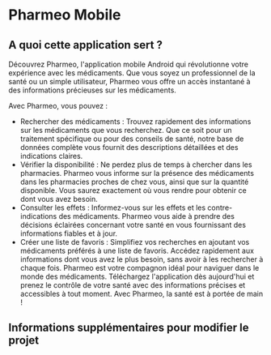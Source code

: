 # Pharmeo Mobile

## A quoi cette application sert ?

Découvrez Pharmeo, l'application mobile Android qui révolutionne votre expérience avec les médicaments. Que vous soyez un professionnel de la santé ou un simple utilisateur, Pharmeo vous offre un accès instantané à des informations précieuses sur les médicaments.

Avec Pharmeo, vous pouvez :

- Rechercher des médicaments : Trouvez rapidement des informations sur les médicaments que vous recherchez. Que ce soit pour un traitement spécifique ou pour des conseils de santé, notre base de données complète vous fournit des descriptions détaillées et des indications claires.
- Vérifier la disponibilité : Ne perdez plus de temps à chercher dans les pharmacies. Pharmeo vous informe sur la présence des médicaments dans les pharmacies proches de chez vous, ainsi que sur la quantité disponible. Vous saurez exactement où vous rendre pour obtenir ce dont vous avez besoin.
- Consulter les effets : Informez-vous sur les effets et les contre-indications des médicaments. Pharmeo vous aide à prendre des décisions éclairées concernant votre santé en vous fournissant des informations fiables et à jour.
- Créer une liste de favoris : Simplifiez vos recherches en ajoutant vos médicaments préférés à une liste de favoris. Accédez rapidement aux informations dont vous avez le plus besoin, sans avoir à les rechercher à chaque fois.
Pharmeo est votre compagnon idéal pour naviguer dans le monde des médicaments. Téléchargez l'application dès aujourd'hui et prenez le contrôle de votre santé avec des informations précises et accessibles à tout moment. Avec Pharmeo, la santé est à portée de main !

## Informations supplémentaires pour modifier le projet
